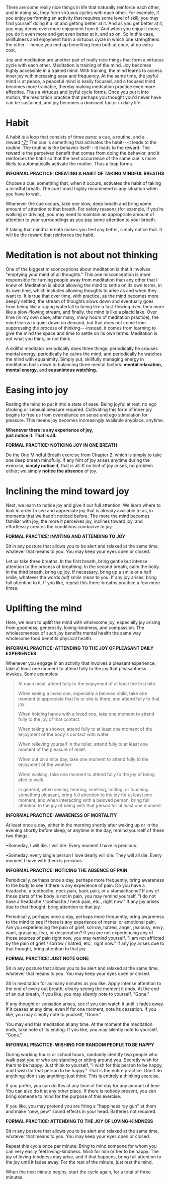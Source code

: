 There are some really nice things in life that naturally reinforce each
other, and in doing so, they form virtuous cycles with each other. For
example, if you enjoy performing an activity that requires some level of
skill, you may find yourself doing it a lot and getting better at it.
And as you get better at it, you may derive even more enjoyment from it.
And when you enjoy it more, you do it even more and get even better at
it, and so on. So in this case, skillfulness and enjoyment form a
virtuous cycle in which one strengthens the other---hence you end up
benefiting from both at once, at no extra cost.

Joy and meditation are another pair of really nice things that form a
virtuous cycle with each other. Meditation is training of the mind. Joy
becomes highly accessible in a trained mind. With training, the mind
learns to access inner joy with increasing ease and frequency. At the
same time, the joyful mind is at peace, a peaceful mind is easily
focused, and a focused mind becomes more trainable, thereby making
meditation practice even more effective. Thus a virtuous and joyful
cycle forms. Once you put it into motion, the meditation practice that
perhaps you thought you'd never have can be sustained, and joy becomes a
dominant factor in daily life.

Habit
=====

A habit is a loop that consists of three parts: a cue, a routine, and a
reward.[^7^](9780062378941_Notes.xhtml#ch2en7) The cue is something that
activates the habit---it leads to the routine. The routine is the
behavior itself---it leads to the reward. The reward is the perceived
benefit that comes from doing the behavior, and it reinforces the habit
so that the next occurrence of the same cue is more likely to
automatically activate the routine. Thus a loop forms.

**INFORMAL PRACTICE: CREATING A HABIT OF TAKING MINDFUL BREATHS**

Choose a cue, something that, when it occurs, activates the habit of
taking a mindful breath. The cue I most highly recommend is any
situation when you have to wait.

Whenever the cue occurs, take one slow, deep breath and bring some
amount of attention to that breath. For safety reasons (for example, if
you're walking or driving), you may need to maintain an appropriate
amount of attention to your surroundings as you pay some attention to
your breath.

If taking that mindful breath makes you feel any better, simply notice
that. It will be the reward that reinforces the habit.

Meditation is not about not thinking
====================================

One of the biggest misconceptions about meditation is that it involves
"emptying your mind of all thoughts." This one misconception is more
responsible for turning people away from meditation than any other that
I know of. Meditation is about allowing the mind to settle on its own
terms, in its own time, which includes allowing thoughts to arise as and
when they want to. It is true that over time, with practice, as the mind
becomes more deeply settled, the stream of thoughts slows down and
eventually goes from being like a raging waterfall to being like a
fast-flowing river, then more like a slow-flowing stream, and finally,
the mind is like a placid lake. Over time (in my own case, after many,
many hours of meditation practice), the mind learns to quiet down on
demand, but that does not come from suppressing the process of
thinking---instead, it comes from learning to give the mind the space
and time to settle on its own terms. Meditation is not what you think,
or not think.

A skillful meditator periodically does three things: periodically he
arouses mental energy, periodically he calms the mind, and periodically
he watches the mind with equanimity. Simply put, skillfully managing
energy in meditation boils down to balancing three mental
factors: **mental relaxation, mental energy,** and **equanimous
watching.**

Easing into joy
===============

Resting the mind to put it into a state of ease. Being joyful at rest,
no ego stroking or sensual pleasure required. Cultivating this form of
inner joy begins to free us from overreliance on sense and ego
stimulation for pleasure. This means joy becomes increasingly available
anyplace, anytime.

**Whenever there is any experience of joy,\
just notice it. That is all.**

**FORMAL PRACTICE: NOTICING JOY IN ONE BREATH**

Do the One Mindful Breath exercise from Chapter 2, which is simply to
take one deep breath mindfully. If any hint of joy arises anytime during
the exercise, **simply notice it,** that is all. If no hint of joy
arises, no problem either; we simply **notice the absence** of joy.

Inclining the mind toward joy
=============================

Next, we learn to notice joy and give it our full attention. We learn
where to look in order to see and appreciate joy that is already
available to us, in moments that we hadn't noticed before. The more the
mind becomes familiar with joy, the more it perceives joy, inclines
toward joy, and effortlessly creates the conditions conducive to joy.

**FORMAL PRACTICE: INVITING AND ATTENDING TO JOY**

Sit in any posture that allows you to be alert and relaxed at the same
time, whatever that means to you. You may keep your eyes open or closed.

Let us take three breaths. In the first breath, bring gentle but intense
attention to the process of breathing. In the second breath, calm the
body. In the third breath, bring up joy. If necessary, bring up a smile
or a half smile, whatever the words *half smile* mean to you. If any joy
arises, bring full attention to it. If you like, repeat this
three-breaths practice a few more times.

Uplifting the mind
==================

Here, we learn to uplift the mind with wholesome joy, especially joy
arising from goodness, generosity, loving-kindness, and compassion. The
wholesomeness of such joy benefits mental health the same way wholesome
food benefits physical health.

**INFORMAL PRACTICE: ATTENDING TO THE JOY OF PLEASANT DAILY
EXPERIENCES**

Whenever you engage in an activity that involves a pleasant experience,
take at least one moment to attend fully to the joy that pleasantness
invokes. Some examples:

> At each meal, attend fully to the enjoyment of at least the first
> bite.
>
> When seeing a loved one, especially a beloved child, take one moment
> to appreciate that he or she is there, and attend fully to that joy.
>
> When holding hands with a loved one, take one moment to attend fully
> to the joy of that contact.
>
> When taking a shower, attend fully to at least one moment of the
> enjoyment of the body's contact with water.
>
> When relieving yourself in the toilet, attend fully to at least one
> moment of the pleasure of relief.
>
> When out on a nice day, take one moment to attend fully to the
> enjoyment of the weather.
>
> When walking, take one moment to attend fully to the joy of being able
> to walk.
>
> In general, when seeing, hearing, smelling, tasting, or touching
> something pleasant, bring full attention to the joy for at least one
> moment, and when interacting with a beloved person, bring full
> attention to the joy of being with that person for at least one
> moment.

**INFORMAL PRACTICE: AWARENESS OF MORTALITY**

At least once a day, either in the morning shortly after waking up or in
the evening shortly before sleep, or anytime in the day, remind yourself
of these two things:

•Someday, I will die. I will die. Every moment I have is precious.

•Someday, every single person I love dearly will die. They will all die.
Every moment I have with them is precious.

**INFORMAL PRACTICE: NOTICING THE ABSENCE OF PAIN**

Periodically, perhaps once a day, perhaps more frequently, bring
awareness to the body to see if there is any experience of pain. Do you
have a headache, a toothache, neck pain, back pain, or a stomachache? If
any of those parts of the body is not in pain, you may remind yourself,
"I do not have a headache / toothache / neck pain, etc., right now." If
any joy arises due to that thought, bring attention to that joy.

Periodically, perhaps once a day, perhaps more frequently, bring
awareness to the mind to see if there is any experience of mental or
emotional pain. Are you experiencing the pain of grief, sorrow, hatred,
anger, jealousy, envy, want, grasping, fear, or desperation? If you are
not experiencing any of those sources of pain right now, you may remind
yourself, "I am not afflicted by the pain of grief / sorrow / hatred,
etc., right now." If any joy arises due to that thought, bring attention
to that joy.

**FORMAL PRACTICE: JUST NOTE GONE**

Sit in any posture that allows you to be alert and relaxed at the same
time, whatever that means to you. You may keep your eyes open or closed.

Sit in meditation for as many minutes as you like. Apply intense
attention to the end of every out breath, clearly seeing the moment it
ends. At the end of an out breath, if you like, you may silently note to
yourself, "Gone."

If any thought or sensation arises, see if you can watch it until it
fades away. If it ceases at any time, even if for one moment, note its
cessation. If you like, you may silently note to yourself, "Gone."

You may end this meditation at any time. At the moment the meditation
ends, take note of its ending. If you like, you may silently note to
yourself, "Gone."

**INFORMAL PRACTICE: WISHING FOR RANDOM PEOPLE TO BE HAPPY**

During working hours or school hours, randomly identify two people who
walk past you or who are standing or sitting around you. Secretly wish
for them to be happy. Just think to yourself, "I wish for this person to
be happy, and I wish for that person to be happy." That is the entire
practice. Don't do anything; don't say anything; just think. This is
entirely a thinking exercise.

If you prefer, you can do this at any time of the day for any amount of
time. You can also do it at any other place. If there is nobody present,
you can bring someone to mind for the purpose of this exercise.

If you like, you may pretend you are firing a "happiness ray gun" at
them and make "pew, pew" sound effects in your head. Batteries not
required.

**FORMAL PRACTICE: ATTENDING TO THE JOY OF LOVING-KINDNESS**

Sit in any posture that allows you to be alert and relaxed at the same
time, whatever that means to you. You may keep your eyes open or closed.

Repeat this cycle once per minute: Bring to mind someone for whom you
can very easily feel loving-kindness. Wish for him or her to be happy.
The joy of loving-kindness may arise, and if that happens, bring full
attention to the joy until it fades away. For the rest of the minute,
just rest the mind.

When the next minute begins, start the cycle again, for a total of three
minutes.
